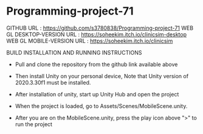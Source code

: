 # Programming-project-71

GITHUB URL : https://github.com/s3780838/Programming-project-71
WEB GL DESKTOP-VERSION URL : https://soheekim.itch.io/clinicsim-desktop
WEB GL MOBILE-VERSION URL : https://soheekim.itch.io/clinicsim

BUILD INSTALLATION AND RUNNING INSTRUCTIONS

- Pull and clone the repository from the github link available above

- Then install Unity on your personal device, Note that Unity version of 2020.3.30f1 must be installed. 

- After installation of unity, start up Unity Hub and open the project

- When the project is loaded, go to Assets/Scenes/MobileScene.unity.

- After you are on the MobileScene.unity, press the play icon above ">" to run the project
